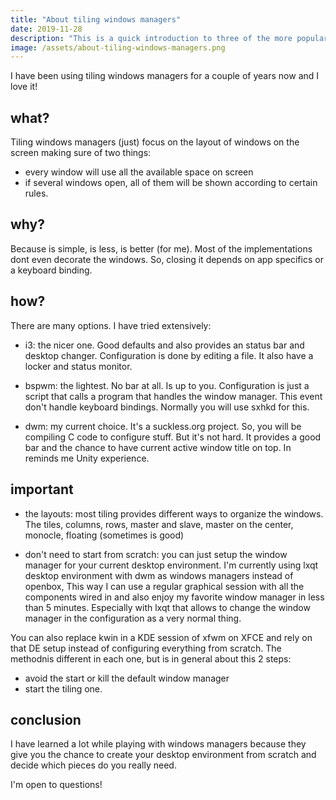 ```yaml
---
title: "About tiling windows managers"
date: 2019-11-28
description: "This is a quick introduction to three of the more popular tiling windows managers: i3, bspwm and my favorite dwm. Just to know my vision about each one of these. I hope this helps you..."
image: /assets/about-tiling-windows-managers.png
---
```

I have been using tiling windows managers for a couple of years now and I love it!

## what?

Tiling windows managers (just) focus on the layout of windows on the screen making sure of two things:

- every window will use all the available space on screen
- if several windows open, all of them will be shown according to certain rules.

## why?

Because is simple, is less, is better (for me). Most of the implementations dont even decorate the windows. So, closing it depends on app specifics or a keyboard binding. 

## how?

There are many options. I have tried extensively:

- i3: the nicer one. Good defaults and also provides an status bar and desktop changer. Configuration is done by editing a file. It also have a locker and status monitor.

- bspwm: the lightest. No bar at all. Is up to you. Configuration is just a script that calls a program that handles the window manager. This event don't handle keyboard bindings. Normally you will use sxhkd for this.

- dwm: my current choice. It's a suckless.org project. So, you will be compiling C code to configure stuff. But it's not hard. It provides a good bar and the chance to have current active window title on top. In reminds me Unity experience. 

## important

- the layouts: most tiling provides different ways to organize the windows. The tiles, columns, rows, master and slave, master on the center, monocle, floating (sometimes is good)

- don't need to start from scratch: you can just setup the window manager for your current desktop environment. I'm currently using lxqt desktop environment with dwm as windows managers instead of openbox, This way I can use a regular graphical session with all the components wired in and also enjoy my favorite window manager in less than 5 minutes. Especially with lxqt that allows to change the window manager in the configuration as a very normal thing. 

You can also replace kwin in a KDE session of xfwm on XFCE and rely on  that DE setup instead of configuring everything from scratch. The methodnis different in each one, but is in general about this 2 steps:

- avoid the start or kill the default window manager
- start the tiling one.

## conclusion

I have learned a lot while playing with windows managers because they give you the chance to create your desktop environment from scratch and decide which pieces do you really need.

I'm open to questions!
